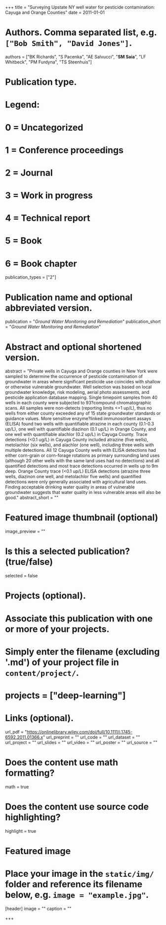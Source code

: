 +++
title = "Surveying Upstate NY well water for pesticide contamination: Cayuga and Orange Counties"
date = 2011-01-01

# Authors. Comma separated list, e.g. `["Bob Smith", "David Jones"]`.
authors = ["BK Richards", "S Pacenka", "AE Salvucci", "**SM Saia**", "LF Whitbeck", "PM Furdyna", "TS Steenhuis"]

# Publication type.
# Legend:
# 0 = Uncategorized
# 1 = Conference proceedings
# 2 = Journal
# 3 = Work in progress
# 4 = Technical report
# 5 = Book
# 6 = Book chapter
publication_types = ["2"]

# Publication name and optional abbreviated version.
publication = "*Ground Water Monitoring and Remediation*"
publication_short = "*Ground Water Monitoring and Remediation*"

# Abstract and optional shortened version.
abstract = "Private wells in Cayuga and Orange counties in New York were sampled to determine the occurrence of pesticide contamination of groundwater in areas where significant pesticide use coincides with shallow or otherwise vulnerable groundwater. Well selection was based on local groundwater knowledge, risk modeling, aerial photo assessments, and pesticide application database mapping. Single timepoint samples from 40 wells in each county were subjected to 93?compound chromatographic scans. All samples were non-detects (reporting limits <=1 up/L), thus no wells from either county exceeded any of 15 state groundwater standards or guidance values. More sensitive enzyme?linked immunosorbent assays (ELISA) found two wells with quantifiable atrazine in each county (0.1-0.3 up/L), one well with quantifiable diazinon (0.1 up/L) in Orange County, and one well with quantifiable alachlor (0.2 up/L) in Cayuga County. Trace detections (<0.1 ug/L) in Cayuga County included atrazine (five wells), metolachlor (six wells), and alachlor (one well), including three wells with multiple detections. All 12 Cayuga County wells with ELISA detections had either corn-grain or corn-forage rotations as primary surrounding land uses (although 20 other wells with the same land uses had no detections) and all quantified detections and most trace detections occurred in wells up to 9m deep. Orange County trace (<0.1 up/L) ELISA detections (atrazine three wells, diazinon one well, and metolachlor five wells) and quantified detections were only generally associated with agricultural land uses. Finding acceptable drinking water quality in areas of vulnerable groundwater suggests that water quality in less vulnerable areas will also be good."
abstract_short = ""

# Featured image thumbnail (optional)
image_preview = ""

# Is this a selected publication? (true/false)
selected = false

# Projects (optional).
#   Associate this publication with one or more of your projects.
#   Simply enter the filename (excluding '.md') of your project file in `content/project/`.
# projects = ["deep-learning"]

# Links (optional).
url_pdf = "https://onlinelibrary.wiley.com/doi/full/10.1111/j.1745-6592.2011.01366.x"
url_preprint = ""
url_code = ""
url_dataset = ""
url_project = ""
url_slides = ""
url_video = ""
url_poster = ""
url_source = ""

# Does the content use math formatting?
math = true

# Does the content use source code highlighting?
highlight = true

# Featured image
# Place your image in the `static/img/` folder and reference its filename below, e.g. `image = "example.jpg"`.
[header]
image = ""
caption = ""

+++